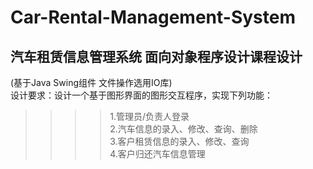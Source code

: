 # Car-Rental-Management-System
汽车租赁信息管理系统 面向对象程序设计课程设计
----
(基于Java Swing组件 文件操作选用IO库)   
设计要求：设计一个基于图形界面的图形交互程序，实现下列功能：
>>>>1.管理员/负责人登录  
>>>>2.汽车信息的录入、修改、查询、删除  
>>>>3.客户租赁信息的录入、修改、查询   
>>>>4.客户归还汽车信息管理
